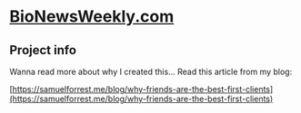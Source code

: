 # [BioNewsWeekly.com](https://samuelforrest.me/blog/why-friends-are-the-best-first-clients)

## Project info

Wanna read more about why I created this... Read this article from my blog:

[https://samuelforrest.me/blog/why-friends-are-the-best-first-clients](https://samuelforrest.me/blog/why-friends-are-the-best-first-clients)
